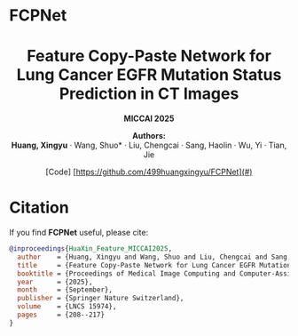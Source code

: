 # FCPNet
<div align="center">

# Feature Copy-Paste Network for Lung Cancer EGFR Mutation Status Prediction in CT Images  
**MICCAI 2025**

**Authors:**  
**Huang, Xingyu** · Wang, Shuo* · Liu, Chengcai · Sang, Haolin · Wu, Yi · Tian, Jie

[Code]  [https://github.com/499huangxingyu/FCPNet](#)
</div>

# Citation
If you find **FCPNet** useful, please cite:

```bibtex
@inproceedings{HuaXin_Feature_MICCAI2025,
  author    = {Huang, Xingyu and Wang, Shuo and Liu, Chengcai and Sang, Haolin and Wu, Yi and Tian, Jie},
  title     = {Feature Copy-Paste Network for Lung Cancer EGFR Mutation Status Prediction in CT Images},
  booktitle = {Proceedings of Medical Image Computing and Computer-Assisted Intervention (MICCAI)},
  year      = {2025},
  month     = {September},
  publisher = {Springer Nature Switzerland},
  volume    = {LNCS 15974},
  pages     = {208--217}
}
